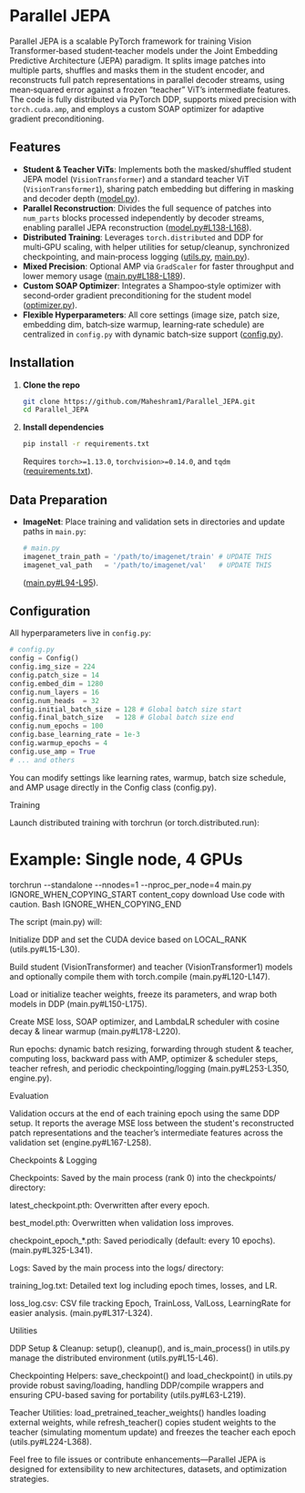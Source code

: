 # Parallel JEPA

Parallel JEPA is a scalable PyTorch framework for training Vision Transformer‑based student‑teacher models under the Joint Embedding Predictive Architecture (JEPA) paradigm. It splits image patches into multiple parts, shuffles and masks them in the student encoder, and reconstructs full patch representations in parallel decoder streams, using mean‑squared error against a frozen “teacher” ViT’s intermediate features. The code is fully distributed via PyTorch DDP, supports mixed precision with `torch.cuda.amp`, and employs a custom SOAP optimizer for adaptive gradient preconditioning.

## Features

*   **Student & Teacher ViTs**: Implements both the masked/shuffled student JEPA model (`VisionTransformer`) and a standard teacher ViT (`VisionTransformer1`), sharing patch embedding but differing in masking and decoder depth ([model.py](https://github.com/Maheshram1/Parallel_JEPA/blob/main/model.py)).
*   **Parallel Reconstruction**: Divides the full sequence of patches into `num_parts` blocks processed independently by decoder streams, enabling parallel JEPA reconstruction ([model.py#L138-L168](https://github.com/Maheshram1/Parallel_JEPA/blob/main/model.py#L138)).
*   **Distributed Training**: Leverages `torch.distributed` and DDP for multi‑GPU scaling, with helper utilities for setup/cleanup, synchronized checkpointing, and main‑process logging ([utils.py](https://github.com/Maheshram1/Parallel_JEPA/blob/main/utils.py), [main.py](https://github.com/Maheshram1/Parallel_JEPA/blob/main/main.py)).
*   **Mixed Precision**: Optional AMP via `GradScaler` for faster throughput and lower memory usage ([main.py#L188-L189](https://github.com/Maheshram1/Parallel_JEPA/blob/main/main.py#L188)).
*   **Custom SOAP Optimizer**: Integrates a Shampoo‑style optimizer with second‑order gradient preconditioning for the student model ([optimizer.py](https://github.com/Maheshram1/Parallel_JEPA/blob/main/optimizer.py)).
*   **Flexible Hyperparameters**: All core settings (image size, patch size, embedding dim, batch‑size warmup, learning‑rate schedule) are centralized in `config.py` with dynamic batch‑size support ([config.py](https://github.com/Maheshram1/Parallel_JEPA/blob/main/config.py)).

## Installation

1.  **Clone the repo**
    ```bash
    git clone https://github.com/Maheshram1/Parallel_JEPA.git
    cd Parallel_JEPA
    ```

2.  **Install dependencies**
    ```bash
    pip install -r requirements.txt
    ```
    Requires `torch>=1.13.0`, `torchvision>=0.14.0`, and `tqdm` ([requirements.txt](https://github.com/Maheshram1/Parallel_JEPA/blob/main/requirements.txt)).

## Data Preparation

*   **ImageNet**: Place training and validation sets in directories and update paths in `main.py`:
    ```python
    # main.py
    imagenet_train_path = '/path/to/imagenet/train' # UPDATE THIS
    imagenet_val_path   = '/path/to/imagenet/val'   # UPDATE THIS
    ```
    ([main.py#L94-L95](https://github.com/Maheshram1/Parallel_JEPA/blob/main/main.py#L94)).

## Configuration

All hyperparameters live in `config.py`:

```python
# config.py
config = Config()
config.img_size = 224
config.patch_size = 14
config.embed_dim = 1280
config.num_layers = 16
config.num_heads  = 32
config.initial_batch_size = 128 # Global batch size start
config.final_batch_size   = 128 # Global batch size end
config.num_epochs = 100
config.base_learning_rate = 1e-3
config.warmup_epochs = 4
config.use_amp = True
# ... and others
```

You can modify settings like learning rates, warmup, batch size schedule, and AMP usage directly in the Config class (config.py).

Training

Launch distributed training with torchrun (or torch.distributed.run):

# Example: Single node, 4 GPUs
torchrun --standalone --nnodes=1 --nproc_per_node=4 main.py
IGNORE_WHEN_COPYING_START
content_copy
download
Use code with caution.
Bash
IGNORE_WHEN_COPYING_END

The script (main.py) will:

Initialize DDP and set the CUDA device based on LOCAL_RANK (utils.py#L15-L30).

Build student (VisionTransformer) and teacher (VisionTransformer1) models and optionally compile them with torch.compile (main.py#L120-L147).

Load or initialize teacher weights, freeze its parameters, and wrap both models in DDP (main.py#L150-L175).

Create MSE loss, SOAP optimizer, and LambdaLR scheduler with cosine decay & linear warmup (main.py#L178-L220).

Run epochs: dynamic batch resizing, forwarding through student & teacher, computing loss, backward pass with AMP, optimizer & scheduler steps, teacher refresh, and periodic checkpointing/logging (main.py#L253-L350, engine.py).

Evaluation

Validation occurs at the end of each training epoch using the same DDP setup. It reports the average MSE loss between the student's reconstructed patch representations and the teacher’s intermediate features across the validation set (engine.py#L167-L258).

Checkpoints & Logging

Checkpoints: Saved by the main process (rank 0) into the checkpoints/ directory:

latest_checkpoint.pth: Overwritten after every epoch.

best_model.pth: Overwritten when validation loss improves.

checkpoint_epoch_*.pth: Saved periodically (default: every 10 epochs).
(main.py#L325-L341).

Logs: Saved by the main process into the logs/ directory:

training_log.txt: Detailed text log including epoch times, losses, and LR.

loss_log.csv: CSV file tracking Epoch, TrainLoss, ValLoss, LearningRate for easier analysis.
(main.py#L317-L324).

Utilities

DDP Setup & Cleanup: setup(), cleanup(), and is_main_process() in utils.py manage the distributed environment (utils.py#L15-L46).

Checkpointing Helpers: save_checkpoint() and load_checkpoint() in utils.py provide robust saving/loading, handling DDP/compile wrappers and ensuring CPU-based saving for portability (utils.py#L63-L219).

Teacher Utilities: load_pretrained_teacher_weights() handles loading external weights, while refresh_teacher() copies student weights to the teacher (simulating momentum update) and freezes the teacher each epoch (utils.py#L224-L368).

Feel free to file issues or contribute enhancements—Parallel JEPA is designed for extensibility to new architectures, datasets, and optimization strategies.
